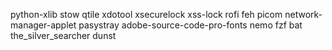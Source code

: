 python-xlib stow qtile xdotool xsecurelock xss-lock rofi feh picom network-manager-applet pasystray adobe-source-code-pro-fonts nemo fzf bat the_silver_searcher dunst
